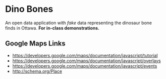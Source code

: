 # Dino Bones

An open data application with *fake* data representing the dinosaur bone finds in Ottawa. **For in-class demonstrations.**

## Google Maps Links

- <https://developers.google.com/maps/documentation/javascript/tutorial>
- <https://developers.google.com/maps/documentation/javascript/overlays>
- <https://developers.google.com/maps/documentation/javascript/events>
- <http://schema.org/Place>
